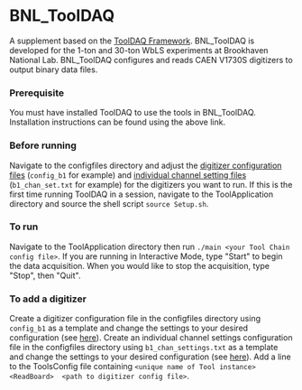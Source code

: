 # BNL_ToolDAQ

 A supplement based on the [ToolDAQ Framework](https://docs.google.com/document/d/18rgYMOAGt3XiW9i0qN9kfUK1ssbQgLV1gQgG3hyVUoA/edit).
 BNL_ToolDAQ is developed for the 1-ton and 30-ton WbLS experiments at Brookhaven National Lab. BNL_ToolDAQ configures and reads CAEN V1730S digitizers to output
 binary data files.
 
 ### Prerequisite
 You must have installed ToolDAQ to use the tools in BNL_ToolDAQ. Installation instructions can be found using the above link.
 
 ### Before running
 Navigate to the configfiles directory and adjust the [digitizer configuration files](docs/digitizer_config_files.md) (`config_b1` for example) and [individual channel setting files](docs/channel_settings_config_files.md) (`b1_chan_set.txt` for example) for the digitizers you want to run. If this is the first time running ToolDAQ in a session, navigate to the ToolApplication directory and source the shell script `source Setup.sh`.
 
 ### To run
 Navigate to the ToolApplication directory then run `./main <your Tool Chain config file>`. If you are running in Interactive Mode, type "Start" to begin the data acquisition. When you would like to stop the acquisition, type "Stop", then "Quit".
 
 ### To add a digitizer
 Create a digitizer configuration file in the configfiles directory using `config_b1` as a template and change the settings to your desired configuration (see [here](docs/digitizer_config_files.md)). Create an individual channel settings configuration file in the configfiles directory using `b1_chan_settings.txt` as a template and change the 
 settings to your desired configuration (see [here](docs/channel_settings_config_files.md)). Add a line to the ToolsConfig file containing `<unique name of Tool instance> <ReadBoard> 
 <path to digitizer config file>`. 
